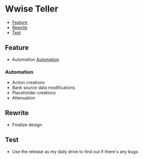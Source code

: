 # Wwise Teller

- [Feature](wwise-teller#Feature)
- [Rewrite](wwise-teller#Rewrite)
- [Test](wwise-teller#Test)

## Feature

- Automation [Automation](wwise-teller#Automation)

### Automation

- Action creations
- Bank source data modifications
- Placeholder creations
- Attenuation

## Rewrite

- Finalize design

## Test

- Use the release as my daily drive to find out if there's any bugs
